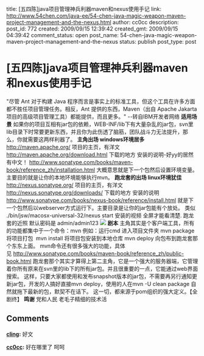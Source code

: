 title: [五四陈]java项目管理神兵利器maven和nexus使用手记
link: http://www.54chen.com/java-ee/54-chen-java-magic-weapon-maven-project-management-and-the-nexus.html
author: cc0cc
description: 
post_id: 772
created: 2009/09/15 12:39:42
created_gmt: 2009/09/15 04:39:42
comment_status: open
post_name: 54-chen-java-magic-weapon-maven-project-management-and-the-nexus
status: publish
post_type: post

# [五四陈]java项目管理神兵利器maven和nexus使用手记

"尽管 Ant 对于构建 Java 程序而言是事实上的标准工具，但这个工具在许多方面都不胜任项目管理任务。相反，Ant 提供的东西，Maven（出自 Apache Jakarta 项目的高级项目管理工具）都能提供，而且更多。" --转自IBM开发者网络 **适用场景** 如果你的项目互相有jar包的依赖，WEB-INF/lib下有大量杂乱的jar包，svn里lib目录下时常要更新东西，并且你为此伤透了脑筋，团队战斗力无法提升，那么，你就需要这两样利器了。 **主角出场 windows环境居多** <http://maven.apache.org/> 项目的主页，有洋文 <http://maven.apache.org/download.html> 下载的地方 安装的说明-好yy的居然有中文！ <http://www.sonatype.com/books/maven-book/reference_zh/installation.html> 大概意思就是下一个包然后设置环境变量。主要目的就是让你的本地环境能够执行mvn。 **跑龙套的出场 linux环境犹佳** <http://nexus.sonatype.org/> 项目的主页，有洋文 <http://nexus.sonatype.org/downloads/> 下载的地方 安装的说明 <http://www.sonatype.com/books/nexus-book/reference/install.html> 就是下一个包然后以webserver方式运行下。主要目录是让你的jar包能有个放处。 类似 ./bin/jsw/macosx-universal-32/nexus start 安装的视频  全屏才能看清楚. 跑龙套的近照 默认密码是 admin/admin123 ![](http://www.sonatype.com/books/nexus-book/reference/figs/web/repository-manager_nexus-login.png) **剧本** 主角其实是个客户端工具，所有的功能都集中于一个命令：mvn 例如：运行cmd 进入项目文件夹 mvn package 将项目打包  mvn install 将项目包安装到本地仓库 mvn deploy 向包布到跑龙套那个东东上面。 mvn命令还有很多强大的功能，具体见 <http://www.sonatype.com/books/maven-book/reference_zh/public-book.html> 跑龙套那个其实才算得上第二主角，它是一个强大的服务器端，它管理着你所有原来在svn里的lib下的所有jar包。并且很重要的一点，它能通过web界面搜索。 这样，只要大家都使用和发布snapshot版本的jar包，不需要再另行通知更新jar包，开发的人搞好直接mvn deploy，使用的人在mvn -U clean package 自然就拖下最新的包，默契不在话下。 这一切，都来源于pom组织的强大定义。【全剧终】 **鸣谢** 党和人民 老毛子精细的技术活

## Comments

**[cling](#11873 "2009-09-15 22:44:34"):** 好文

**[cc0cc](#11874 "2009-09-15 22:47:28"):** 好在哪里了 呵呵

